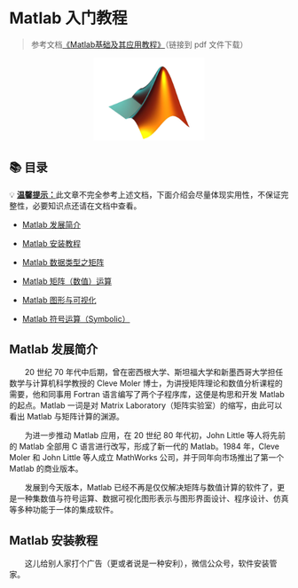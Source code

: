 # Matlab 入门教程
> 参考文档[《Matlab基础及其应用教程》](docs/Matlab%E5%9F%BA%E7%A1%80%E5%8F%8A%E5%85%B6%E5%BA%94%E7%94%A8%E6%95%99%E7%A8%8B.pdf)（链接到 pdf 文件下载）

<div align="center">
    <img src="pics/titlepic.jpg" width="200">
</div>

## 📚 目录

💡 [**温馨提示：**](#welcome)此文章不完全参考上述文档，下面介绍会尽量体现实用性，不保证完整性，必要知识点还请在文档中查看。

+ [Matlab 发展简介](#w)

+ [Matlab 安装教程](#w)

+ [Matlab 数据类型之矩阵](#w)

+ [Matlab 矩阵（数值）运算](#w)

+ [Matlab 图形与可视化](#w)

+ [Matlab 符号运算（Symbolic）](#w)

## Matlab 发展简介

&emsp;&emsp;20 世纪 70 年代中后期，曾在密西根大学、斯坦福大学和新墨西哥大学担任数学与计算机科学教授的 Cleve Moler 博士，为讲授矩阵理论和数值分析课程的需要，他和同事用 Fortran 语言编写了两个子程序库，这便是构思和开发 Matlab 的起点。Matlab 一词是对 Matrix Laboratory（矩阵实验室）的缩写，由此可以看出 Matlab 与矩阵计算的渊源。

&emsp;&emsp;为进一步推动 Matlab 应用，在 20 世纪 80 年代初，John Little 等人将先前的 Matlab 全部用 C 语言进行改写，形成了新一代的 Matlab。1984 年，Cleve Moler 和 John Little 等人成立 MathWorks 公司，并于同年向市场推出了第一个 Matlab 的商业版本。

&emsp;&emsp;发展到今天版本，Matlab 已经不再是仅仅解决矩阵与数值计算的软件了，更是一种集数值与符号运算、数据可视化图形表示与图形界面设计、程序设计、仿真等多种功能于一体的集成软件。

## Matlab 安装教程

&emsp;&emsp;这儿给别人家打个广告（更或者说是一种安利），微信公众号，软件安装管家。
